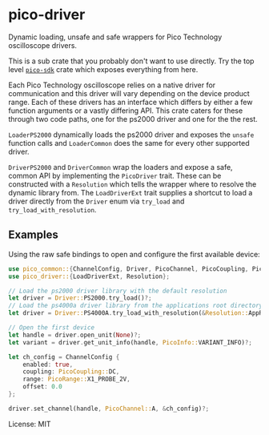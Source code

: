 # pico-driver

Dynamic loading, unsafe and safe wrappers for Pico Technology oscilloscope drivers.

This is a sub crate that you probably don't want to use directly. Try the top level
[`pico-sdk`](https://crates.io/crates/pico-sdk) crate which exposes everything from here.

Each Pico Technology oscilloscope relies on a native driver for communication and this driver will
vary depending on the device product range. Each of these drivers has an interface which differs by
either a few function arguments or a vastly differing API. This crate caters for these through two
code paths, one for the ps2000 driver and one for the the rest.

`LoaderPS2000` dynamically loads the ps2000 driver and exposes the `unsafe` function calls and
`LoaderCommon` does the same for every other supported driver.

`DriverPS2000` and `DriverCommon` wrap the loaders and expose a safe, common API by implementing
the `PicoDriver` trait. These can be constructed with a `Resolution` which tells the wrapper where
to resolve the dynamic library from. The `LoadDriverExt` trait supplies a shortcut to load a driver
directly from the `Driver` enum via `try_load` and `try_load_with_resolution`.

## Examples
Using the raw safe bindings to open and configure the first available device:
```rust
use pico_common::{ChannelConfig, Driver, PicoChannel, PicoCoupling, PicoInfo, PicoRange};
use pico_driver::{LoadDriverExt, Resolution};

// Load the ps2000 driver library with the default resolution
let driver = Driver::PS2000.try_load()?;
// Load the ps4000a driver library from the applications root directory
let driver = Driver::PS4000A.try_load_with_resolution(&Resolution::AppRoot)?;

// Open the first device
let handle = driver.open_unit(None)?;
let variant = driver.get_unit_info(handle, PicoInfo::VARIANT_INFO)?;

let ch_config = ChannelConfig {
    enabled: true,
    coupling: PicoCoupling::DC,
    range: PicoRange::X1_PROBE_2V,
    offset: 0.0
};

driver.set_channel(handle, PicoChannel::A, &ch_config)?;
```


License: MIT
